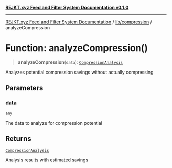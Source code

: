 [**REJKT.xyz Feed and Filter System Documentation v0.1.0**](../../../README.md)

***

[REJKT.xyz Feed and Filter System Documentation](../../../modules.md) / [lib/compression](../README.md) / analyzeCompression

# Function: analyzeCompression()

> **analyzeCompression**(`data`): [`CompressionAnalysis`](../interfaces/CompressionAnalysis.md)

Analyzes potential compression savings without actually compressing

## Parameters

### data

`any`

The data to analyze for compression potential

## Returns

[`CompressionAnalysis`](../interfaces/CompressionAnalysis.md)

Analysis results with estimated savings
